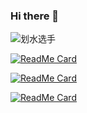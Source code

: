 ### Hi there 👋

![划水选手](https://github-readme-stats.vercel.app/api?username=zhanghaijun666&hide=contribs,prs&count_private=true&show_icons=true&theme=radical)

[![ReadMe Card](https://github-readme-stats.vercel.app/api/pin/?username=zhanghaijun666&repo=learn-java)](https://github.com/zhanghaijun666/learn-java)

[![ReadMe Card](https://github-readme-stats.vercel.app/api/pin/?username=zhanghaijun666&repo=blog-server)](https://github.com/zhanghaijun666/blog-server)

[![ReadMe Card](https://github-readme-stats.vercel.app/api/pin/?username=zhanghaijun666&repo=blog-vue)](https://github.com/zhanghaijun666/blog-vue)

<!--
**zhanghaijun666/zhanghaijun666** is a ✨ _special_ ✨ repository because its `README.md` (this file) appears on your GitHub profile.

Here are some ideas to get you started:

- 🔭 I’m currently working on ...
- 🌱 I’m currently learning ...
- 👯 I’m looking to collaborate on ...
- 🤔 I’m looking for help with ...
- 💬 Ask me about ...
- 📫 How to reach me: ...
- 😄 Pronouns: ...
- ⚡ Fun fact: ...

https://github.com/anuraghazra/github-readme-stats/blob/master/readme_cn.md
-->
